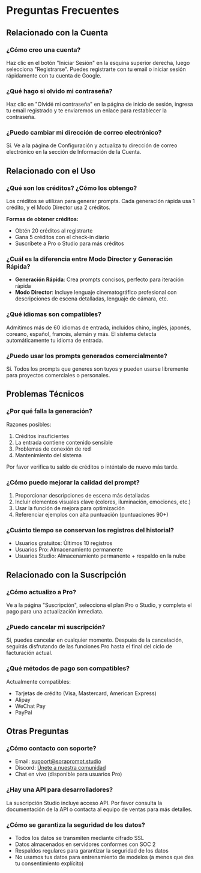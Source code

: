 # Preguntas Frecuentes

## Relacionado con la Cuenta

### ¿Cómo creo una cuenta?
Haz clic en el botón "Iniciar Sesión" en la esquina superior derecha, luego selecciona "Registrarse". Puedes registrarte con tu email o iniciar sesión rápidamente con tu cuenta de Google.

### ¿Qué hago si olvido mi contraseña?
Haz clic en "Olvidé mi contraseña" en la página de inicio de sesión, ingresa tu email registrado y te enviaremos un enlace para restablecer la contraseña.

### ¿Puedo cambiar mi dirección de correo electrónico?
Sí. Ve a la página de Configuración y actualiza tu dirección de correo electrónico en la sección de Información de la Cuenta.

## Relacionado con el Uso

### ¿Qué son los créditos? ¿Cómo los obtengo?
Los créditos se utilizan para generar prompts. Cada generación rápida usa 1 crédito, y el Modo Director usa 2 créditos.

**Formas de obtener créditos:**
- Obtén 20 créditos al registrarte
- Gana 5 créditos con el check-in diario
- Suscríbete a Pro o Studio para más créditos

### ¿Cuál es la diferencia entre Modo Director y Generación Rápida?
- **Generación Rápida**: Crea prompts concisos, perfecto para iteración rápida
- **Modo Director**: Incluye lenguaje cinematográfico profesional con descripciones de escena detalladas, lenguaje de cámara, etc.

### ¿Qué idiomas son compatibles?
Admitimos más de 60 idiomas de entrada, incluidos chino, inglés, japonés, coreano, español, francés, alemán y más. El sistema detecta automáticamente tu idioma de entrada.

### ¿Puedo usar los prompts generados comercialmente?
Sí. Todos los prompts que generes son tuyos y pueden usarse libremente para proyectos comerciales o personales.

## Problemas Técnicos

### ¿Por qué falla la generación?
Razones posibles:
1. Créditos insuficientes
2. La entrada contiene contenido sensible
3. Problemas de conexión de red
4. Mantenimiento del sistema

Por favor verifica tu saldo de créditos o inténtalo de nuevo más tarde.

### ¿Cómo puedo mejorar la calidad del prompt?
1. Proporcionar descripciones de escena más detalladas
2. Incluir elementos visuales clave (colores, iluminación, emociones, etc.)
3. Usar la función de mejora para optimización
4. Referenciar ejemplos con alta puntuación (puntuaciones 90+)

### ¿Cuánto tiempo se conservan los registros del historial?
- Usuarios gratuitos: Últimos 10 registros
- Usuarios Pro: Almacenamiento permanente
- Usuarios Studio: Almacenamiento permanente + respaldo en la nube

## Relacionado con la Suscripción

### ¿Cómo actualizo a Pro?
Ve a la página "Suscripción", selecciona el plan Pro o Studio, y completa el pago para una actualización inmediata.

### ¿Puedo cancelar mi suscripción?
Sí, puedes cancelar en cualquier momento. Después de la cancelación, seguirás disfrutando de las funciones Pro hasta el final del ciclo de facturación actual.

### ¿Qué métodos de pago son compatibles?
Actualmente compatibles:
- Tarjetas de crédito (Visa, Mastercard, American Express)
- Alipay
- WeChat Pay
- PayPal

## Otras Preguntas

### ¿Cómo contacto con soporte?
- Email: support@soraprompt.studio
- Discord: [Únete a nuestra comunidad](https://discord.gg/soraprompt)
- Chat en vivo (disponible para usuarios Pro)

### ¿Hay una API para desarrolladores?
La suscripción Studio incluye acceso API. Por favor consulta la documentación de la API o contacta al equipo de ventas para más detalles.

### ¿Cómo se garantiza la seguridad de los datos?
- Todos los datos se transmiten mediante cifrado SSL
- Datos almacenados en servidores conformes con SOC 2
- Respaldos regulares para garantizar la seguridad de los datos
- No usamos tus datos para entrenamiento de modelos (a menos que des tu consentimiento explícito)

